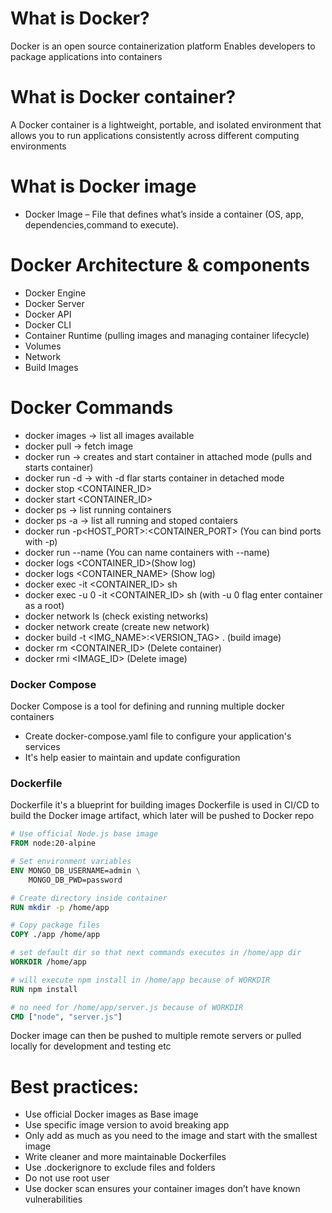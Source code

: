 # What is Docker?
Docker is an open source containerization platform
Enables developers to package applications into containers

# What is Docker container?
A Docker container is a lightweight, portable, and isolated environment that allows you to run applications consistently across different computing environments

# What is Docker image
* Docker Image – File that defines what’s inside a container (OS, app, dependencies,command to execute).

# Docker Architecture & components

* Docker Engine 
 * Docker Server
 * Docker API
 * Docker CLI
 * Container Runtime (pulling images and managing container lifecycle)
 * Volumes
 * Network
 * Build Images

# Docker Commands 

* docker images -> list all images available
* docker pull -> fetch image
* docker run -> creates and start container in attached mode (pulls and starts container)
* docker run -d -> with -d flar starts container in detached mode
* docker stop <CONTAINER_ID>
* docker start <CONTAINER_ID>
* docker ps -> list running containers
* docker ps -a -> list all running and stoped contaiers 
* docker run -p<HOST_PORT>:<CONTAINER_PORT> (You can bind ports with -p)
* docker run --name (You can name containers with --name)
* docker logs <CONTAINER_ID>(Show log)
* docker logs <CONTAINER_NAME> (Show log)
* docker exec -it <CONTAINER_ID> sh
* docker exec -u 0 -it <CONTAINER_ID> sh (with -u 0 flag enter container as a root)
* docker network ls (check existing networks)
* docker network create (create new network)
* docker build -t <IMG_NAME>:<VERSION_TAG> . (build image)
* docker rm <CONTAINER_ID> (Delete container)
* docker rmi <IMAGE_ID> (Delete image)


### Docker Compose 
Docker Compose is a tool for defining and running multiple docker containers

* Create docker-compose.yaml file to configure your application's services
* It's help easier to maintain and update configuration

### Dockerfile
Dockerfile it's a blueprint for building images
Dockerfile is used in CI/CD to build the Docker image artifact, which later will be pushed to Docker repo

``` Dockerfile
# Use official Node.js base image
FROM node:20-alpine

# Set environment variables
ENV MONGO_DB_USERNAME=admin \
    MONGO_DB_PWD=password

# Create directory inside container
RUN mkdir -p /home/app

# Copy package files
COPY ./app /home/app

# set default dir so that next commands executes in /home/app dir
WORKDIR /home/app

# will execute npm install in /home/app because of WORKDIR
RUN npm install

# no need for /home/app/server.js because of WORKDIR
CMD ["node", "server.js"]

```

Docker image can then be pushed to multiple remote servers or pulled locally for development and
testing etc

# Best practices:
* Use official Docker images as Base image
* Use specific image version to avoid breaking app
* Only add as much as you need to the image and start with the smallest image
* Write cleaner and more maintainable Dockerfiles
* Use .dockerignore to exclude files and folders
* Do not use root user
* Use docker scan ensures your container images don’t have known vulnerabilities
